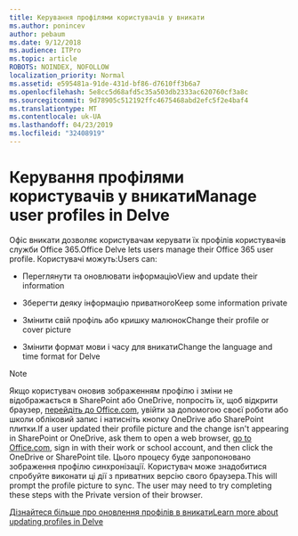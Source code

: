 ```yaml
---
title: Керування профілями користувачів у вникати
ms.author: ponincev
author: pebaum
ms.date: 9/12/2018
ms.audience: ITPro
ms.topic: article
ROBOTS: NOINDEX, NOFOLLOW
localization_priority: Normal
ms.assetid: e595481a-91de-431d-bf86-d7610ff3b6a7
ms.openlocfilehash: 5e8cc5d68afd5c35a503db2333ac620760cf3a8c
ms.sourcegitcommit: 9d78905c512192ffc4675468abd2efc5f2e4baf4
ms.translationtype: MT
ms.contentlocale: uk-UA
ms.lasthandoff: 04/23/2019
ms.locfileid: "32408919"
---
```

# <a name="manage-user-profiles-in-delve"></a><span data-ttu-id="23508-102">Керування профілями користувачів у вникати</span><span class="sxs-lookup"><span data-stu-id="23508-102">Manage user profiles in Delve</span></span>

<span data-ttu-id="23508-103">Офіс вникати дозволяє користувачам керувати їх профілів користувачів служби Office 365.</span><span class="sxs-lookup"><span data-stu-id="23508-103">Office Delve lets users manage their Office 365 user profile.</span></span> <span data-ttu-id="23508-104">Користувачі можуть:</span><span class="sxs-lookup"><span data-stu-id="23508-104">Users can:</span></span>
  
- <span data-ttu-id="23508-105">Переглянути та оновлювати інформацію</span><span class="sxs-lookup"><span data-stu-id="23508-105">View and update their information</span></span>
    
- <span data-ttu-id="23508-106">Зберегти деяку інформацію приватного</span><span class="sxs-lookup"><span data-stu-id="23508-106">Keep some information private</span></span>
    
- <span data-ttu-id="23508-107">Змінити свій профіль або кришку малюнок</span><span class="sxs-lookup"><span data-stu-id="23508-107">Change their profile or cover picture</span></span>
    
- <span data-ttu-id="23508-108">Змінити формат мови і часу для вникати</span><span class="sxs-lookup"><span data-stu-id="23508-108">Change the language and time format for Delve</span></span>
    
> [!NOTE]
> <span data-ttu-id="23508-109">Якщо користувач оновив зображенням профілю і зміни не відображається в SharePoint або OneDrive, попросіть їх, щоб відкрити браузер, [перейдіть до Office.com](https://www.office.com), увійти за допомогою своєї роботи або школи обліковий запис і натисніть кнопку OneDrive або SharePoint плитки.</span><span class="sxs-lookup"><span data-stu-id="23508-109">If a user updated their profile picture and the change isn't appearing in SharePoint or OneDrive, ask them to open a web browser, [go to Office.com](https://www.office.com), sign in with their work or school account, and then click the OneDrive or SharePoint tile.</span></span> <span data-ttu-id="23508-110">Цього процесу буде запропоновано зображення профілю синхронізації. Користувач може знадобитися спробуйте виконати ці дії з приватних версію свого браузера.</span><span class="sxs-lookup"><span data-stu-id="23508-110">This will prompt the profile picture to sync. The user may need to try completing these steps with the Private version of their browser.</span></span> 
  
[<span data-ttu-id="23508-111">Дізнайтеся більше про оновлення профілів в вникати</span><span class="sxs-lookup"><span data-stu-id="23508-111">Learn more about updating profiles in Delve</span></span>](https://go.microsoft.com/fwlink/?linkid=735070)
  

